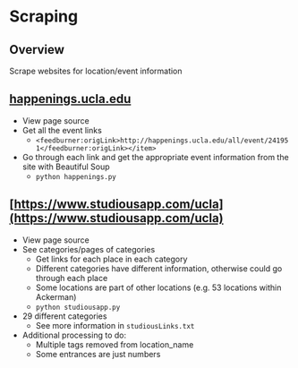 # Scraping

## Overview
Scrape websites for location/event information

## [happenings.ucla.edu](http://feeds.feedburner.com/uclahappenings-all-alldays)
- View page source
- Get all the event links
  - `<feedburner:origLink>http://happenings.ucla.edu/all/event/241951</feedburner:origLink></item>`
- Go through each link and get the appropriate event information from the site with Beautiful Soup
  - `python happenings.py`

## [https://www.studiousapp.com/ucla](https://www.studiousapp.com/ucla)
- View page source
- See categories/pages of categories
  - Get links for each place in each category
  - Different categories have different information, otherwise could go through each place
  - Some locations are part of other locations (e.g. 53 locations within Ackerman)
  - `python studiousapp.py`
- 29 different categories
  - See more information in `studiousLinks.txt`
- Additional processing to do:
  - Multiple tags removed from location_name
  - Some entrances are just numbers
